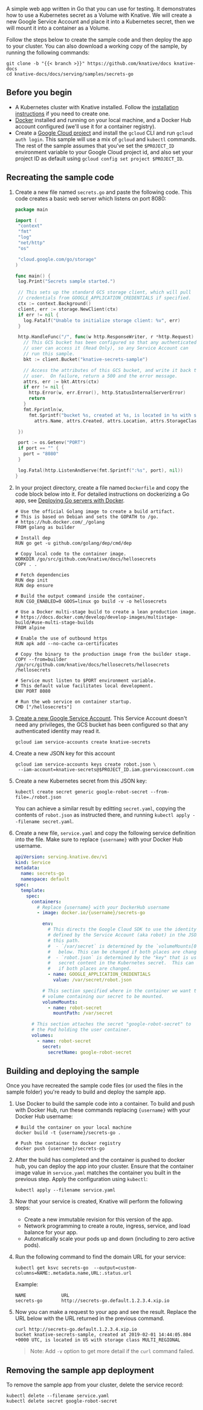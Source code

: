 A simple web app written in Go that you can use for testing. It demonstrates how
to use a Kubernetes secret as a Volume with Knative. We will create a new Google
Service Account and place it into a Kubernetes secret, then we will mount it
into a container as a Volume.

Follow the steps below to create the sample code and then deploy the app to your
cluster. You can also download a working copy of the sample, by running the
following commands:

```shell
git clone -b "{{< branch >}}" https://github.com/knative/docs knative-docs
cd knative-docs/docs/serving/samples/secrets-go
```

## Before you begin

- A Kubernetes cluster with Knative installed. Follow the
  [installation instructions](../../../install/README.md) if you need to create
  one.
- [Docker](https://www.docker.com) installed and running on your local machine,
  and a Docker Hub account configured (we'll use it for a container registry).
- Create a
  [Google Cloud project](https://cloud.google.com/resource-manager/docs/creating-managing-projects)
  and install the `gcloud` CLI and run `gcloud auth login`. This sample will use
  a mix of `gcloud` and `kubectl` commands. The rest of the sample assumes that
  you've set the `$PROJECT_ID` environment variable to your Google Cloud project
  id, and also set your project ID as default using
  `gcloud config set project $PROJECT_ID`.

## Recreating the sample code

1. Create a new file named `secrets.go` and paste the following code. This code
   creates a basic web server which listens on port 8080:

   ```go
   package main

   import (
    "context"
    "fmt"
    "log"
    "net/http"
    "os"

    "cloud.google.com/go/storage"
   )

   func main() {
    log.Print("Secrets sample started.")

    // This sets up the standard GCS storage client, which will pull
    // credentials from GOOGLE_APPLICATION_CREDENTIALS if specified.
    ctx := context.Background()
    client, err := storage.NewClient(ctx)
    if err != nil {
      log.Fatalf("Unable to initialize storage client: %v", err)
    }

    http.HandleFunc("/", func(w http.ResponseWriter, r *http.Request) {
      // This GCS bucket has been configured so that any authenticated
      // user can access it (Read Only), so any Service Account can
      // run this sample.
      bkt := client.Bucket("knative-secrets-sample")

      // Access the attributes of this GCS bucket, and write it back to the
      // user.  On failure, return a 500 and the error message.
      attrs, err := bkt.Attrs(ctx)
      if err != nil {
        http.Error(w, err.Error(), http.StatusInternalServerError)
        return
      }
      fmt.Fprintln(w,
        fmt.Sprintf("bucket %s, created at %s, is located in %s with storage class %s\n",
          attrs.Name, attrs.Created, attrs.Location, attrs.StorageClass))

    })

    port := os.Getenv("PORT")
    if port == "" {
      port = "8080"
    }

    log.Fatal(http.ListenAndServe(fmt.Sprintf(":%s", port), nil))
   }
   ```

1. In your project directory, create a file named `Dockerfile` and copy the code
   block below into it. For detailed instructions on dockerizing a Go app, see
   [Deploying Go servers with Docker](https://blog.golang.org/docker).

   ```docker
   # Use the official Golang image to create a build artifact.
   # This is based on Debian and sets the GOPATH to /go.
   # https://hub.docker.com/_/golang
   FROM golang as builder

   # Install dep
   RUN go get -u github.com/golang/dep/cmd/dep

   # Copy local code to the container image.
   WORKDIR /go/src/github.com/knative/docs/hellosecrets
   COPY . .

   # Fetch dependencies
   RUN dep init
   RUN dep ensure

   # Build the output command inside the container.
   RUN CGO_ENABLED=0 GOOS=linux go build -v -o hellosecrets

   # Use a Docker multi-stage build to create a lean production image.
   # https://docs.docker.com/develop/develop-images/multistage-build/#use-multi-stage-builds
   FROM alpine

   # Enable the use of outbound https
   RUN apk add --no-cache ca-certificates

   # Copy the binary to the production image from the builder stage.
   COPY --from=builder /go/src/github.com/knative/docs/hellosecrets/hellosecrets /hellosecrets

   # Service must listen to $PORT environment variable.
   # This default value facilitates local development.
   ENV PORT 8080

   # Run the web service on container startup.
   CMD ["/hellosecrets"]
   ```

1. [Create a new Google Service Account](https://cloud.google.com/iam/docs/creating-managing-service-accounts).
   This Service Account doesn't need any privileges, the GCS bucket has been
   configured so that any authenticated identity may read it.

   ```shell
   gcloud iam service-accounts create knative-secrets
   ```

1. Create a new JSON key for this account

   ```shell
   gcloud iam service-accounts keys create robot.json \
    --iam-account=knative-secrets@$PROJECT_ID.iam.gserviceaccount.com
   ```

1. Create a new Kubernetes secret from this JSON key:

   ```shell
   kubectl create secret generic google-robot-secret --from-file=./robot.json
   ```

   You can achieve a similar result by editting `secret.yaml`, copying the
   contents of `robot.json` as instructed there, and running
   `kubectl apply --filename secret.yaml`.

1. Create a new file, `service.yaml` and copy the following service definition
   into the file. Make sure to replace `{username}` with your Docker Hub
   username.

   ```yaml
   apiVersion: serving.knative.dev/v1
   kind: Service
   metadata:
     name: secrets-go
     namespace: default
   spec:
     template:
       spec:
         containers:
           # Replace {username} with your DockerHub username
           - image: docker.io/{username}/secrets-go

             env:
               # This directs the Google Cloud SDK to use the identity and project
               # defined by the Service Account (aka robot) in the JSON file at
               # this path.
               #  - `/var/secret` is determined by the `volumeMounts[0].mountPath`
               #   below. This can be changed if both places are changed.
               #  - `robot.json` is determined by the "key" that is used to hold the
               #   secret content in the Kubernetes secret.  This can be changed
               #   if both places are changed.
               - name: GOOGLE_APPLICATION_CREDENTIALS
                 value: /var/secret/robot.json

             # This section specified where in the container we want the
             # volume containing our secret to be mounted.
             volumeMounts:
               - name: robot-secret
                 mountPath: /var/secret

         # This section attaches the secret "google-robot-secret" to
         # the Pod holding the user container.
         volumes:
           - name: robot-secret
             secret:
               secretName: google-robot-secret
   ```

## Building and deploying the sample

Once you have recreated the sample code files (or used the files in the sample
folder) you're ready to build and deploy the sample app.

1. Use Docker to build the sample code into a container. To build and push with
   Docker Hub, run these commands replacing `{username}` with your Docker Hub
   username:

   ```shell
   # Build the container on your local machine
   docker build -t {username}/secrets-go .

   # Push the container to docker registry
   docker push {username}/secrets-go
   ```

1. After the build has completed and the container is pushed to docker hub, you
   can deploy the app into your cluster. Ensure that the container image value
   in `service.yaml` matches the container you built in the previous step. Apply
   the configuration using `kubectl`:

   ```shell
   kubectl apply --filename service.yaml
   ```

1. Now that your service is created, Knative will perform the following steps:

   - Create a new immutable revision for this version of the app.
   - Network programming to create a route, ingress, service, and load balance
     for your app.
   - Automatically scale your pods up and down (including to zero active pods).

1. Run the following command to find the domain URL for your service:

   ```shell
   kubectl get ksvc secrets-go  --output=custom-columns=NAME:.metadata.name,URL:.status.url
   ```

   Example:

   ```shell
   NAME             URL
   secrets-go       http://secrets-go.default.1.2.3.4.xip.io
   ```

1. Now you can make a request to your app and see the result. Replace
   the URL below with the URL returned in the previous command.

   ```shell
   curl http://secrets-go.default.1.2.3.4.xip.io
   bucket knative-secrets-sample, created at 2019-02-01 14:44:05.804 +0000 UTC, is located in US with storage class MULTI_REGIONAL
   ```

   > Note: Add `-v` option to get more detail if the `curl` command failed.

## Removing the sample app deployment

To remove the sample app from your cluster, delete the service record:

```shell
kubectl delete --filename service.yaml
kubectl delete secret google-robot-secret
```
